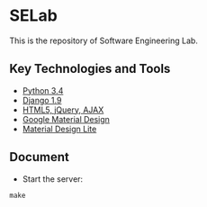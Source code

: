 # SELab
This is the repository of Software Engineering Lab.

## Key Technologies and Tools
* [Python 3.4](https://www.python.org/)
* [Django 1.9](https://www.djangoproject.com/)
* [HTML5, jQuery, AJAX](http://www.w3school.com.cn/)
* [Google Material Design](https://www.google.com/design/spec/material-design/introduction.html)
* [Material Design Lite](https://getmdl.io/)


## Document
* Start the server:
```
make
```

